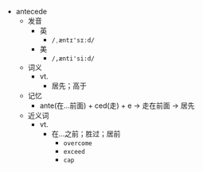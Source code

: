 - antecede
  - 发音
    - 英
      - `/ˌæntɪ'sɪːd/`
    - 美
      - `/,ænti'si:d/`
  - 词义
    - vt.
      - 居先；高于
  - 记忆
    - ante(在…前面) + ced(走) + e → 走在前面 → 居先
  - 近义词
    - vt.
      - 在...之前；胜过；居前
        - `overcome`
        - `exceed`
        - `cap`
